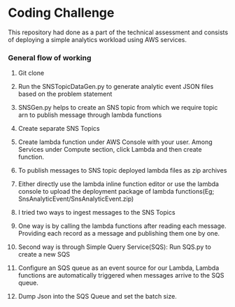 # Coding Challenge
This repository had done as a part of the technical assessment and consists of deploying a simple analytics
workload using AWS services.

### General flow of working
1. Git clone
2. Run the SNSTopicDataGen.py to generate analytic event JSON files based on the problem statement
3. SNSGen.py helps to create an SNS topic from which we require topic arn to publish message through lambda functions
4. Create separate SNS Topics
5. Create lambda function under AWS Console with your user.
   Among Services under Compute section, click Lambda and then create function.
6. To publish messages to SNS topic deployed lambda files as zip archives
7. Either directly use the lambda inline function editor or use the lambda console to upload the deployment package of lambda functions(Eg; SnsAnalyticEvent/SnsAnalyticEvent.zip)
8. I tried two ways to ingest messages to the SNS Topics
9. One way is by calling the lambda functions after reading each message. Providing each record as a message and publishing them one by one.
10. Second way is through Simple Query Service(SQS): Run SQS.py to create a new SQS

11. Configure an SQS queue as an event source for our Lambda, Lambda functions are automatically triggered when messages arrive to the SQS queue.

12. Dump Json into the SQS Queue and set the batch size.




